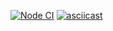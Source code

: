 [![Node CI](https://github.com/hexlet-boilerplates/nodejs-package/workflows/Node%20CI/badge.svg)](https://github.com/Youngpretzel/frontend-project-lvl1/actions)
[![asciicast](https://asciinema.org/a/ENYrMRZED6XKEz7tIhvo18fgj.svg)](https://asciinema.org/a/ENYrMRZED6XKEz7tIhvo18fgj)
